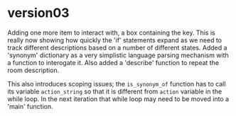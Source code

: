 # version03

Adding one more item to interact with, a box containing the key. This is really now showing how quickly the 'if' statements expand as we need to track different descriptions based on a number of different states. Added a 'synonym' dictionary as a very simplistic language parsing mechanism with a function to interogate it. Also added a 'describe' function to repeat the room description.

This also introduces scoping issues; the `is_synonym_of` function has to call its variable `action_string` so that it is different from `action` variable in the while loop. In the next iteration that while loop may need to be moved into a 'main' function.
